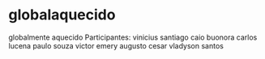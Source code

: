 # globalaquecido
globalmente aquecido 
Participantes:
vinicius santiago
caio buonora
carlos lucena 
paulo souza
victor emery 
augusto cesar 
vladyson santos
